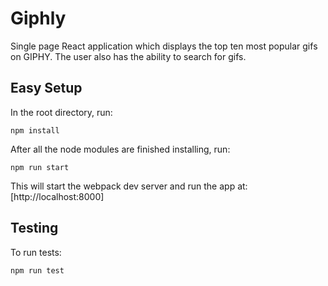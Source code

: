 # Giphly

Single page React application which displays the top ten most popular gifs on GIPHY. The user also has the ability to search for gifs.

## Easy Setup

In the root directory, run:

```
npm install
```

After all the node modules are finished installing, run:

```
npm run start
```

This will start the webpack dev server and run the app at:
[http://localhost:8000]

## Testing

To run tests:

```
npm run test
```
